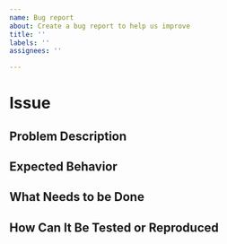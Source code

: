 ```yaml
---
name: Bug report
about: Create a bug report to help us improve
title: ''
labels: ''
assignees: ''

---
```


# Issue
## Problem Description

## Expected Behavior

## What Needs to be Done

## How Can It Be Tested or Reproduced
